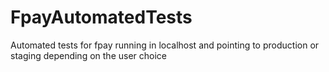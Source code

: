 # FpayAutomatedTests
Automated tests for fpay running in localhost and pointing to production or staging depending on the user choice
